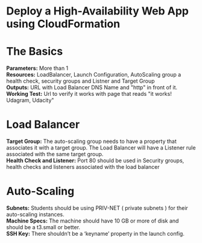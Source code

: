 # Deploy a High-Availability Web App using CloudFormation

# The Basics
**Parameters:** More than 1 <br /> 
**Resources:** LoadBalancer, Launch Configuration, AutoScaling group a health check, security groups and Listner and Target Group<br /> 
**Outputs:** URL with Load Balancer DNS Name and "http" in front of it.<br /> 
**Working Test:** Url to verify it works with page that reads "it works! Udagram, Udacity"<br /> 

# Load Balancer</break>
**Target Group:** The auto-scaling group needs to have a property that associates it with a target group. 
The Load Balancer will have a Listener rule associated with the same target group.</br>
**Health Check and Listener:** Port 80 should be used in Security groups, health checks and listeners associated with the load balancer<br /> 

# Auto-Scaling<br /> 
**Subnets:** Students should be using PRIV-NET ( private subnets ) for their auto-scaling instances.<br /> 
**Machine Specs:** The machine should have 10 GB or more of disk and should be a t3.small or better.<br /> 
**SSH Key:** There shouldn’t be a ‘keyname’ property in the launch config.<br /> 
